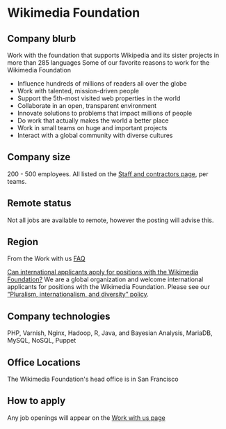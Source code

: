 # Wikimedia Foundation

## Company blurb

Work with the foundation that supports Wikipedia and its sister projects in more than 285 languages
Some of our favorite reasons to work for the Wikimedia Foundation
 - Influence hundreds of millions of readers all over the globe
 - Work with talented, mission-driven people
 - Support the 5th-most visited web properties in the world
 - Collaborate in an open, transparent environment
 - Innovate solutions to problems that impact millions of people
 - Do work that actually makes the world a better place
 - Work in small teams on huge and important projects
 - Interact with a global community with diverse cultures

## Company size

200 - 500 employees. All listed on the [Staff and contractors page](https://wikimediafoundation.org/wiki/Staff_and_contractors), per teams.

## Remote status

Not all jobs are available to remote, however the posting will advise this.

## Region

From the Work with us [FAQ](https://wikimediafoundation.org/wiki/Work_with_us#Frequently_asked_questions)

[Can international applicants apply for positions with the Wikimedia Foundation?](https://wikimediafoundation.org/wiki/Work_with_us#Can_international_applicants_apply_for_positions_with_the_Wikimedia_Foundation.3F)
We are a global organization and welcome international applicants for positions with the Wikimedia Foundation. Please see our [“Pluralism, internationalism, and diversity” policy](https://wikimediafoundation.org/wiki/Pluralism,_internationalism,_and_diversity_policy).

## Company technologies

PHP, Varnish, Nginx, Hadoop, R, Java, and Bayesian Analysis, MariaDB, MySQL, NoSQL, Puppet

## Office Locations

The Wikimedia Foundation's head office is in San Francisco

## How to apply

Any job openings will appear on the [Work with us page](https://wikimediafoundation.org/wiki/Work_with_us#Wikimedia_Careers)

